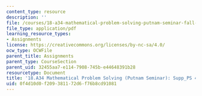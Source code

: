 ```yaml
---
content_type: resource
description: ''
file: /courses/18-a34-mathematical-problem-solving-putnam-seminar-fall-2018/0f4d10d0f209381172d6f76b8cd91081_MIT18_A34F18Supp4.pdf
file_type: application/pdf
learning_resource_types:
- Assignments
license: https://creativecommons.org/licenses/by-nc-sa/4.0/
ocw_type: OCWFile
parent_title: Assignments
parent_type: CourseSection
parent_uid: 32455aa7-e114-7908-745b-e44648391b28
resourcetype: Document
title: '18.A34 Mathematical Problem Solving (Putnam Seminar): Supp_PS 4'
uid: 0f4d10d0-f209-3811-72d6-f76b8cd91081
---
```

